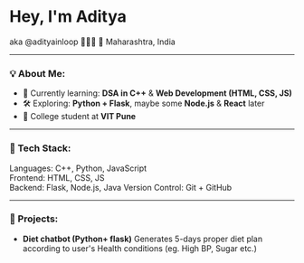 # Hey, I'm Aditya
aka @adityainloop 🧑🏻‍💻
 📍 Maharashtra, India 

---

### 💡 About Me:
- 🧠 Currently learning: **DSA in C++** & **Web Development (HTML, CSS, JS)**
- 🛠️ Exploring: **Python + Flask**, maybe some **Node.js** & **React** later
- 🏫 College student at **VIT Pune**

---

### 🔧 Tech Stack:
Languages: C++, Python, JavaScript  
Frontend: HTML, CSS, JS  
Backend: Flask, Node.js, Java 
Version Control: Git + GitHub

---

### 📂 Projects: 
- **Diet chatbot (Python+ flask)**
Generates 5-days proper diet plan according to user's Health conditions (eg. High BP, Sugar etc.) 
